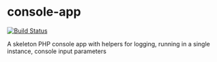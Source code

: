 console-app
===========

[![Build Status](https://travis-ci.org/yeriomin/console-app.svg?branch=master)](https://travis-ci.org/yeriomin/console-app)

A skeleton PHP console app with helpers for logging, running in a single instance, console input parameters
